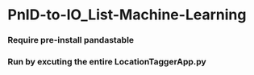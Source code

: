 # PnID-to-IO_List-Machine-Learning

### Require pre-install pandastable

### Run by excuting the entire LocationTaggerApp.py
